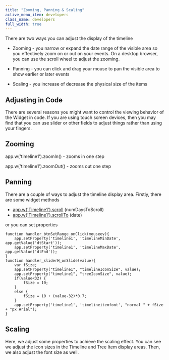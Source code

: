 ```yaml
---
title: "Zooming, Panning & Scaling"
active_menu_item: developers
class_name: developers
full_width: true
---
```



There are two ways you can adjust the display of the timeline

 - Zooming - you narrow or expand the date range of the visible area so you effectively zoom on or out on your events. On a desktop browser, you can use the scroll wheel to adjust the zooming.

 - Panning - you can click and drag your mouse to pan the visible area to show earlier or later events

 - Scaling - you increase of decrease the physical size of the items

## Adjusting in Code

There are several reasons you might want to control the viewing behavior of the Widget in code. If you are using touch screen devices, then you may find that you can use slider or other fields to adjust things rather than using your fingers.

## Zooming

app.w('timeline1').zoomIn() - zooms in one step

app.w('timeline1').zoomOut() - zooms out one step

## Panning

There are a couple of ways to adjust the timeline display area. Firstly, there are some widget methods

 - [app.w('Timeline1').scroll](/developers/documentation/scripting-apis/client-api/widget-object-functions/timeline/scroll) (numDaysToScroll)
 - [app.w('Timeline1').scrollTo](/developers/documentation/scripting-apis/client-api/useful-browser-functions/scrollto) (date)

or you can set properties

    function handler_btnSetRange_onClick(mouseev){
        app.setProperty('timeline1', 'timelineMinDate', app.getValue('dtStart'));
        app.setProperty('timeline1', 'timelineMaxDate', app.getValue('dtEnd'));
    }
    function handler_sliderH_onSlide(value){
        var fSize;
        app.setProperty("timeline1", "timelineIconSize", value);
        app.setProperty("timeline1", "treeIconSize", value);
        if(value<32) {
            fSize = 10;
        }
        else {
            fSize = 10 + (value-32)*0.7;
        }
        app.setProperty('timeline1', 'timelineitemfont', "normal " + fSize + "px Arial");
    }
   

## Scaling

Here, we adjust some properties to achieve the scaling effect. You can see we adjust the icon sizes in the Timeline and Tree Item display areas. Then, we also adjust the font size as well.

